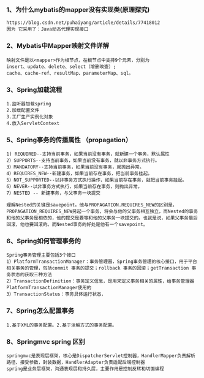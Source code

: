 ### 1、为什么mybatis的mapper没有实现类(原理探究)
	https://blog.csdn.net/puhaiyang/article/details/77418012
	因为 它采用了：Java动态代理实现接口

### 2、Mybatis中Mapper映射文件详解	
	映射文件是以<mapper>作为根节点，在根节点中支持9个元素，分别为
	insert、update、delete、select（增删改查）;
	cache、cache-ref、resultMap、parameterMap、sql。


### 3、Spring加载流程
	1.监听器加载spring
	2.加载配置文件
	3.工厂生产实例化对象
	4.放入ServletContext


### 5、Spring事务的传播属性 （propagation）
	1) REQUIRED--支持当前事务，如果当前没有事务，就新建一个事务，默认属性 
	2）SUPPORTS--支持当前事务，如果当前没有事务，就以非事务方式执行。
	3）MANDATORY--支持当前事务，如果当前没有事务，就抛出异常。
	4）REQUIRES_NEW--新建事务，如果当前存在事务，把当前事务挂起。
	5）NOT_SUPPORTED--以非事务方式执行操作，如果当前存在事务，就把当前事务挂起。
	6）NEVER--以非事务方式执行，如果当前存在事务，则抛出异常。
	7）NESTED -- 新建事务，与父事务一块提交

	理解Nested的关键是savepoint。他与PROPAGATION.REQUIRES_NEW的区别是，PROPAGATION_REQUIRES_NEW另起一个事务，将会与他的父事务相互独立，而Nested的事务和他的父事务是相依的，他的提交是要等和他的父事务一块提交的。也就是说，如果父事务最后回滚，他也要回滚的。而Nested事务的好处是他有一个savepoint。
	
### 6、Spring如何管理事务的
	Spring事务管理主要包括3个接口
	1）PlatformTransactionManager：事务管理器，Spring事务管理的核心接口，用于平台相关事务的管理，包括commit 事务的提交；rollback 事务的回滚；getTransaction 事务状态的获取三种方法
	2）TransactionDefinition：事务定义信息，是用来定义事务相关的属性，给事务管理器PlatformTransactionManager使用的
	3）TransactionStatus：事务具体运行状态，

### 7、Spring怎么配置事务
	1.基于XML的事务配置。2.基于注解方式的事务配置。

### 8、Springmvc spring 区别
	springmvc是表现层框架，核心是DispatcherServlet控制器，HandlerMapper负责解析路径、接受参数，封装数据，HandlerAdapter负责适配后端控制器
	spring是业务层框架，沟通表现层和持久层，主要作用是控制反转和切面编程

	